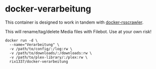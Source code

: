 # docker-verarbeitung

This container is designed to work in tandem with [docker-rsscrawler](https://github.com/rix1337/docker-rsscrawler).

This will rename/tag/delete Media files with Filebot. Use at your own risk!

```
docker run -d \
  --name="Verarbeitung" \
  -v /path/to/config/:/log:rw \
  -v /path/to/downloads/:/downloads:rw \
  -v /path/to/plex-library/:/plex:rw \
  rix1337/docker-verarbeitung
  ```
